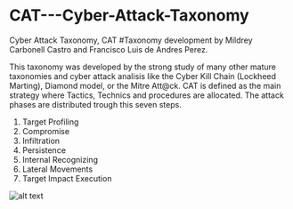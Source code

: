 # CAT---Cyber-Attack-Taxonomy
Cyber Attack Taxonomy, CAT
#Taxonomy development by Mildrey Carbonell Castro and Francisco Luis de Andres Perez.

This taxonomy was developed by the strong study of many other mature taxonomies and cyber attack analisis like the Cyber Kill Chain (Lockheed Marting), Diamond model, or the Mitre Att@ck. 
CAT is defined as the main strategy where Tactics, Technics and procedures are allocated.
The attack phases are distributed trough this seven steps.

  1. Target Profiling
  2. Compromise
  3. Infiltration
  4. Persistence
  5. Internal Recognizing
  6. Lateral Movements
  7. Target Impact Execution

![alt text](https://github.com/fdeandres/CAT---Cyber-Attack-Taxonomy/blob/master/CAT%20Cyber%20AttackTaxonomy.jpg)
